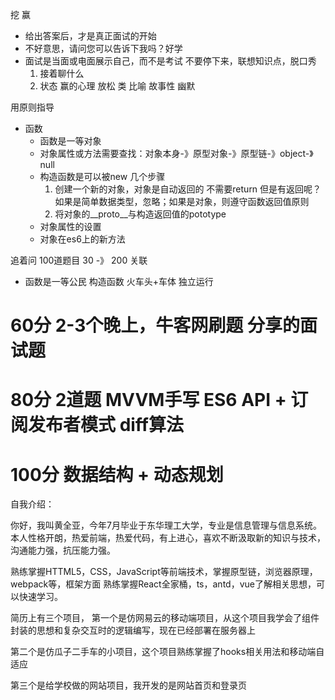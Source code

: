 挖  赢
  - 给出答案后，才是真正面试的开始
  - 不好意思，请问您可以告诉下我吗？好学
  - 面试是当面或电面展示自己，而不是考试
    不要停下来，联想知识点，脱口秀  
      1. 接着聊什么
      2. 状态  赢的心理 放松 类 比喻 故事性 幽默

用原则指导
- 函数
  - 函数是一等对象
  - 对象属性或方法需要查找：对象本身-》原型对象-》原型链-》object-》null
  - 构造函数是可以被new 几个步骤
    1. 创建一个新的对象，对象是自动返回的 不需要return
        但是有返回呢？如果是简单数据类型，忽略；如果是对象，则遵守函数返回值原则
    2. 将对象的__proto__与构造返回值的pototype
  - 对象属性的设置
  - 对象在es6上的新方法

追着问
100道题目  30  -》 200 关联

- 函数是一等公民
    构造函数 火车头+车体 独立运行 


# 60分 2-3个晚上，牛客网刷题 分享的面试题
# 80分 2道题 MVVM手写 ES6 API + 订阅发布者模式 diff算法
# 100分 数据结构 + 动态规划

自我介绍：

你好，我叫黄全亚，今年7月毕业于东华理工大学，专业是信息管理与信息系统。本人性格开朗，热爱前端，热爱代码，有上进心，喜欢不断汲取新的知识与技术，沟通能力强，抗压能力强。

熟练掌握HTTML5，CSS，JavaScript等前端技术，掌握原型链，浏览器原理，webpack等，框架方面 熟练掌握React全家桶，ts，antd，vue了解相关思想，可以快速学习。

简历上有三个项目， 第一个是仿网易云的移动端项目，从这个项目我学会了组件封装的思想和复杂交互时的逻辑编写，现在已经部署在服务器上

第二个是仿瓜子二手车的小项目，这个项目熟练掌握了hooks相关用法和移动端自适应

第三个是给学校做的网站项目，我开发的是网站首页和登录页

